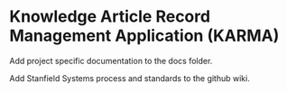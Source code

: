 # Knowledge Article Record Management Application (KARMA)

Add project specific documentation to the docs folder.

Add Stanfield Systems process and standards to the github wiki.
